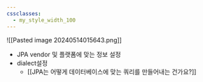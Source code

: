 ```yaml
---
cssclasses:
  - my_style_width_100
---
```



![[Pasted image 20240514015643.png]]


- JPA vendor 및 플랫폼에 맞는 정보 설정
- dialect설정
	- [[JPA는 어떻게 데이터베이스에 맞는 쿼리를 만들어내는 건가요?]]